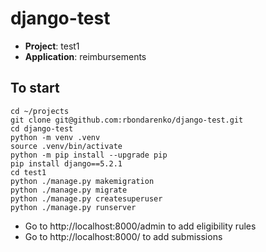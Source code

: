 # django-test

- **Project**: test1
- **Application**: reimbursements

## To start

```shell
cd ~/projects
git clone git@github.com:rbondarenko/django-test.git
cd django-test
python -m venv .venv
source .venv/bin/activate
python -m pip install --upgrade pip
pip install django==5.2.1
cd test1
python ./manage.py makemigration
python ./manage.py migrate
python ./manage.py createsuperuser
python ./manage.py runserver
```
- Go to http://localhost:8000/admin to add eligibility rules
- Go to http://localhost:8000/ to add submissions
